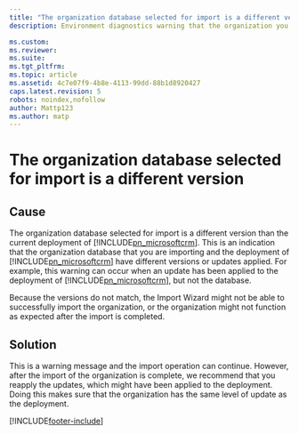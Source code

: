 ```yaml
---
title: "The organization database selected for import is a different version | Microsoft Docs"
description: Environment diagnostics warning that the organization you're trying to import is a different version than the deployment.

ms.custom: 
ms.reviewer: 
ms.suite: 
ms.tgt_pltfrm: 
ms.topic: article
ms.assetid: 4c7e07f9-4b8e-4113-99dd-88b1d8920427
caps.latest.revision: 5
robots: noindex,nofollow
author: Mattp123
ms.author: matp
---
```

# The organization database selected for import is a different version

## Cause
  
 The organization database selected for import is a different version than the current deployment of [!INCLUDE[pn_microsoftcrm](../includes/pn-microsoftcrm.md)]. This is an indication that the organization database that you are importing and the deployment of [!INCLUDE[pn_microsoftcrm](../includes/pn-microsoftcrm.md)] have different versions or updates applied. For example, this warning can occur when an update has been applied to the deployment of [!INCLUDE[pn_microsoftcrm](../includes/pn-microsoftcrm.md)], but not the database.  
  
 Because the versions do not match, the Import Wizard might not be able to successfully import the organization, or the organization might not function as expected after the import is completed.  
  
## Solution  
  
 This is a warning message and the import operation can continue. However, after the import of the organization is complete, we recommend that you reapply the updates, which might have been applied to the deployment. Doing this makes sure that the organization has the same level of update as the deployment.



[!INCLUDE[footer-include](../../../includes/footer-banner.md)]